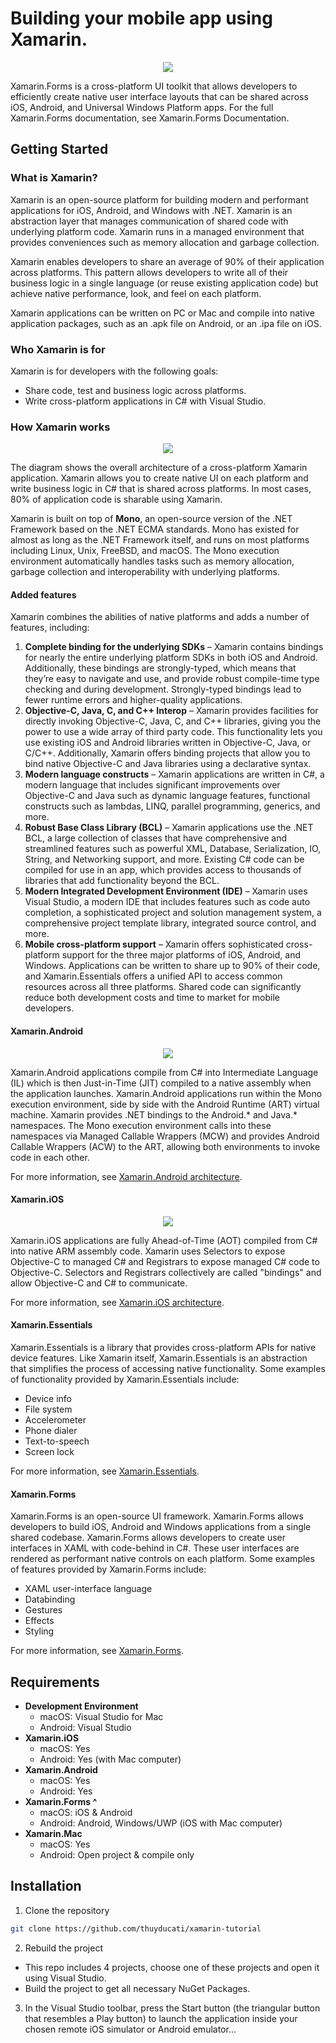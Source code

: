 # Building your mobile app using Xamarin.
<p align="center">
    <img src="https://docs.microsoft.com/en-us/xamarin/get-started/what-is-xamarin-images/xamarin-app-cropped.png" />
</p>

Xamarin.Forms is a cross-platform UI toolkit that allows developers to efficiently create native user interface layouts that can be shared across iOS, Android, and Universal Windows Platform apps. For the full Xamarin.Forms documentation, see Xamarin.Forms Documentation.

## Getting Started

### What is Xamarin?
Xamarin is an open-source platform for building modern and performant applications for iOS, Android, and Windows with .NET. Xamarin is an abstraction layer that manages communication of shared code with underlying platform code. Xamarin runs in a managed environment that provides conveniences such as memory allocation and garbage collection.

Xamarin enables developers to share an average of 90% of their application across platforms. This pattern allows developers to write all of their business logic in a single language (or reuse existing application code) but achieve native performance, look, and feel on each platform.

Xamarin applications can be written on PC or Mac and compile into native application packages, such as an .apk file on Android, or an .ipa file on iOS.

### Who Xamarin is for
Xamarin is for developers with the following goals:
- Share code, test and business logic across platforms.
- Write cross-platform applications in C# with Visual Studio.

### How Xamarin works
<p align="center">
    <img src="https://docs.microsoft.com/en-us/xamarin/get-started/what-is-xamarin-images/xamarin-architecture.png" />
</p>

The diagram shows the overall architecture of a cross-platform Xamarin application. Xamarin allows you to create native UI on each platform and write business logic in C# that is shared across platforms. In most cases, 80% of application code is sharable using Xamarin.

Xamarin is built on top of **Mono**, an open-source version of the .NET Framework based on the .NET ECMA standards. Mono has existed for almost as long as the .NET Framework itself, and runs on most platforms including Linux, Unix, FreeBSD, and macOS. The Mono execution environment automatically handles tasks such as memory allocation, garbage collection and interoperability with underlying platforms.

#### Added features
Xamarin combines the abilities of native platforms and adds a number of features, including:
1. **Complete binding for the underlying SDKs** – Xamarin contains bindings for nearly the entire underlying platform SDKs in both iOS and Android. Additionally, these bindings are strongly-typed, which means that they’re easy to navigate and use, and provide robust compile-time type checking and during development. Strongly-typed bindings lead to fewer runtime errors and higher-quality applications.
2. **Objective-C, Java, C, and C++ Interop** – Xamarin provides facilities for directly invoking Objective-C, Java, C, and C++ libraries, giving you the power to use a wide array of third party code. This functionality lets you use existing iOS and Android libraries written in Objective-C, Java, or C/C++. Additionally, Xamarin offers binding projects that allow you to bind native Objective-C and Java libraries using a declarative syntax.
3. **Modern language constructs** – Xamarin applications are written in C#, a modern language that includes significant improvements over Objective-C and Java such as dynamic language features, functional constructs such as lambdas, LINQ, parallel programming, generics, and more.
4. **Robust Base Class Library (BCL)** – Xamarin applications use the .NET BCL, a large collection of classes that have comprehensive and streamlined features such as powerful XML, Database, Serialization, IO, String, and Networking support, and more. Existing C# code can be compiled for use in an app, which provides access to thousands of libraries that add functionality beyond the BCL.
5. **Modern Integrated Development Environment (IDE)** – Xamarin uses Visual Studio, a modern IDE that includes features such as code auto completion, a sophisticated project and solution management system, a comprehensive project template library, integrated source control, and more.
6. **Mobile cross-platform support** – Xamarin offers sophisticated cross-platform support for the three major platforms of iOS, Android, and Windows. Applications can be written to share up to 90% of their code, and Xamarin.Essentials offers a unified API to access common resources across all three platforms. Shared code can significantly reduce both development costs and time to market for mobile developers.

#### Xamarin.Android
<p align="center">
    <img src="https://docs.microsoft.com/en-us/xamarin/get-started/what-is-xamarin-images/android-architecture-cropped.png" />
</p>

Xamarin.Android applications compile from C# into Intermediate Language (IL) which is then Just-in-Time (JIT) compiled to a native assembly when the application launches. Xamarin.Android applications run within the Mono execution environment, side by side with the Android Runtime (ART) virtual machine. Xamarin provides .NET bindings to the Android.* and Java.* namespaces. The Mono execution environment calls into these namespaces via Managed Callable Wrappers (MCW) and provides Android Callable Wrappers (ACW) to the ART, allowing both environments to invoke code in each other.

For more information, see [Xamarin.Android architecture](https://docs.microsoft.com/en-us/xamarin/android/internals/architecture).

#### Xamarin.iOS
<p align="center">
    <img src="https://docs.microsoft.com/en-us/xamarin/get-started/what-is-xamarin-images/ios-architecture-cropped.png" />
</p>

Xamarin.iOS applications are fully Ahead-of-Time (AOT) compiled from C# into native ARM assembly code. Xamarin uses Selectors to expose Objective-C to managed C# and Registrars to expose managed C# code to Objective-C. Selectors and Registrars collectively are called "bindings" and allow Objective-C and C# to communicate.

For more information, see [Xamarin.iOS architecture](https://docs.microsoft.com/en-us/xamarin/ios/internals/architecture).

#### Xamarin.Essentials
Xamarin.Essentials is a library that provides cross-platform APIs for native device features. Like Xamarin itself, Xamarin.Essentials is an abstraction that simplifies the process of accessing native functionality. Some examples of functionality provided by Xamarin.Essentials include:
- Device info
- File system
- Accelerometer
- Phone dialer
- Text-to-speech
- Screen lock

For more information, see [Xamarin.Essentials](https://docs.microsoft.com/en-us/xamarin/essentials/).

#### Xamarin.Forms
Xamarin.Forms is an open-source UI framework. Xamarin.Forms allows developers to build iOS, Android and Windows applications from a single shared codebase. Xamarin.Forms allows developers to create user interfaces in XAML with code-behind in C#. These user interfaces are rendered as performant native controls on each platform. Some examples of features provided by Xamarin.Forms include:
- XAML user-interface language
- Databinding
- Gestures
- Effects
- Styling

For more information, see [Xamarin.Forms](https://docs.microsoft.com/en-us/xamarin/xamarin-forms/).

## Requirements
* **Development Environment**
    - macOS: Visual Studio for Mac
    - Android: Visual Studio
* **Xamarin.iOS**
    - macOS: Yes
    - Android: Yes (with Mac computer)
* **Xamarin.Android**
    - macOS: Yes
    - Android: Yes
* **Xamarin.Forms ^**
    - macOS: iOS & Android
    - Android: Android, Windows/UWP (iOS with Mac computer)
* **Xamarin.Mac**
    - macOS: Yes
    - Android: Open project & compile only

## Installation
1. Clone the repository
```sh
git clone https://github.com/thuyducati/xamarin-tutorial
```
2. Rebuild the project
- This repo includes 4 projects, choose one of these projects and open it using Visual Studio.
- Build the project to get all necessary NuGet Packages.
3. In the Visual Studio toolbar, press the Start button (the triangular button that resembles a Play button) to launch the application inside your chosen remote iOS simulator or Android emulator...
